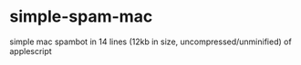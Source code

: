 simple-spam-mac
===============

simple mac spambot in 14 lines (12kb in size, uncompressed/unminified) of applescript
